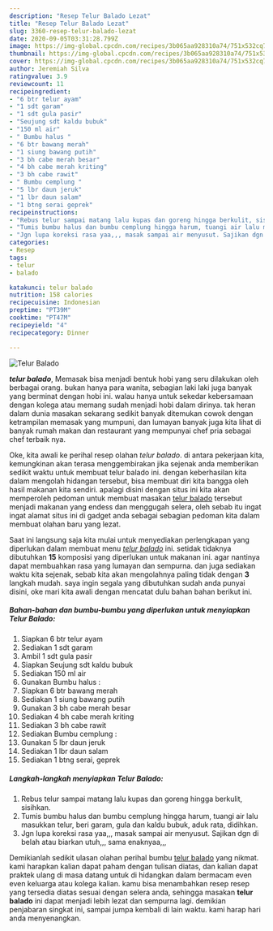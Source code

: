 ```yaml
---
description: "Resep Telur Balado Lezat"
title: "Resep Telur Balado Lezat"
slug: 3360-resep-telur-balado-lezat
date: 2020-09-05T03:31:28.799Z
image: https://img-global.cpcdn.com/recipes/3b065aa928310a74/751x532cq70/telur-balado-foto-resep-utama.jpg
thumbnail: https://img-global.cpcdn.com/recipes/3b065aa928310a74/751x532cq70/telur-balado-foto-resep-utama.jpg
cover: https://img-global.cpcdn.com/recipes/3b065aa928310a74/751x532cq70/telur-balado-foto-resep-utama.jpg
author: Jeremiah Silva
ratingvalue: 3.9
reviewcount: 11
recipeingredient:
- "6 btr telur ayam"
- "1 sdt garam"
- "1 sdt gula pasir"
- "Seujung sdt kaldu bubuk"
- "150 ml air"
- " Bumbu halus "
- "6 btr bawang merah"
- "1 siung bawang putih"
- "3 bh cabe merah besar"
- "4 bh cabe merah kriting"
- "3 bh cabe rawit"
- " Bumbu cemplung "
- "5 lbr daun jeruk"
- "1 lbr daun salam"
- "1 btng serai geprek"
recipeinstructions:
- "Rebus telur sampai matang lalu kupas dan goreng hingga berkulit, sisihkan."
- "Tumis bumbu halus dan bumbu cemplung hingga harum, tuangi air lalu masukkan telur, beri garam, gula dan kaldu bubuk, aduk rata, didihkan."
- "Jgn lupa koreksi rasa yaa,,, masak sampai air menyusut. Sajikan dgn di belah atau biarkan utuh,,, sama enaknyaa,,,"
categories:
- Resep
tags:
- telur
- balado

katakunci: telur balado 
nutrition: 158 calories
recipecuisine: Indonesian
preptime: "PT39M"
cooktime: "PT47M"
recipeyield: "4"
recipecategory: Dinner

---
```



![Telur Balado](https://img-global.cpcdn.com/recipes/3b065aa928310a74/751x532cq70/telur-balado-foto-resep-utama.jpg)

<b><i>telur balado</i></b>, Memasak bisa menjadi bentuk hobi yang seru dilakukan oleh berbagai orang. bukan hanya para wanita, sebagian laki laki juga banyak yang berminat dengan hobi ini. walau hanya untuk sekedar kebersamaan dengan kolega atau memang sudah menjadi hobi dalam dirinya. tak heran dalam dunia masakan sekarang sedikit banyak ditemukan cowok dengan ketrampilan memasak yang mumpuni, dan lumayan banyak juga kita lihat di banyak rumah makan dan restaurant yang mempunyai chef pria sebagai chef terbaik nya.

Oke, kita awali ke perihal resep olahan <i>telur balado</i>. di antara pekerjaan kita, kemungkinan akan terasa menggembirakan jika sejenak anda memberikan sedikit waktu untuk membuat telur balado ini. dengan keberhasilan kita dalam mengolah hidangan tersebut, bisa membuat diri kita bangga oleh hasil makanan kita sendiri. apalagi disini dengan situs ini kita akan memperoleh pedoman untuk membuat masakan <u>telur balado</u> tersebut menjadi makanan yang endess dan menggugah selera, oleh sebab itu ingat ingat alamat situs ini di gadget anda sebagai sebagian pedoman kita dalam membuat olahan baru yang lezat.




Saat ini langsung saja kita mulai untuk menyediakan perlengkapan yang diperlukan dalam membuat menu <u><i>telur balado</i></u> ini. setidak tidaknya dibutuhkan <b>15</b> komposisi yang diperlukan untuk makanan ini. agar nantinya dapat membuahkan rasa yang lumayan dan sempurna. dan juga sediakan waktu kita sejenak, sebab kita akan mengolahnya paling tidak dengan <b>3</b> langkah mudah. saya ingin segala yang dibutuhkan sudah anda punyai disini, oke mari kita awali dengan mencatat dulu bahan bahan berikut ini.

<!--inarticleads1-->

##### Bahan-bahan dan bumbu-bumbu yang diperlukan untuk menyiapkan Telur Balado:

1. Siapkan 6 btr telur ayam
1. Sediakan 1 sdt garam
1. Ambil 1 sdt gula pasir
1. Siapkan Seujung sdt kaldu bubuk
1. Sediakan 150 ml air
1. Gunakan  Bumbu halus :
1. Siapkan 6 btr bawang merah
1. Sediakan 1 siung bawang putih
1. Gunakan 3 bh cabe merah besar
1. Sediakan 4 bh cabe merah kriting
1. Sediakan 3 bh cabe rawit
1. Sediakan  Bumbu cemplung :
1. Gunakan 5 lbr daun jeruk
1. Sediakan 1 lbr daun salam
1. Sediakan 1 btng serai, geprek




<!--inarticleads2-->

##### Langkah-langkah menyiapkan Telur Balado:

1. Rebus telur sampai matang lalu kupas dan goreng hingga berkulit, sisihkan.
1. Tumis bumbu halus dan bumbu cemplung hingga harum, tuangi air lalu masukkan telur, beri garam, gula dan kaldu bubuk, aduk rata, didihkan.
1. Jgn lupa koreksi rasa yaa,,, masak sampai air menyusut. Sajikan dgn di belah atau biarkan utuh,,, sama enaknyaa,,,




Demikianlah sedikit ulasan olahan perihal bumbu <u>telur balado</u> yang nikmat. kami harapkan kalian dapat paham dengan tulisan diatas, dan kalian dapat praktek ulang di masa datang untuk di hidangkan dalam bermacam even even keluarga atau kolega kalian. kamu bisa menambahkan resep resep yang tersedia diatas sesuai dengan selera anda, sehingga masakan <b>telur balado</b> ini dapat menjadi lebih lezat dan sempurna lagi. demikian penjabaran singkat ini, sampai jumpa kembali di lain waktu. kami harap hari anda menyenangkan.

